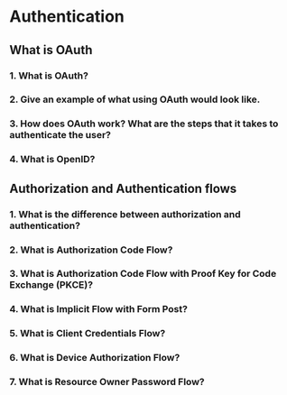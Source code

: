 # Authentication

## What is OAuth

### 1. What is OAuth?


### 2. Give an example of what using OAuth would look like.


### 3. How does OAuth work? What are the steps that it takes to authenticate the user?


### 4. What is OpenID?


## Authorization and Authentication flows

### 1. What is the difference between authorization and authentication?


### 2. What is Authorization Code Flow?


### 3. What is Authorization Code Flow with Proof Key for Code Exchange (PKCE)?


### 4. What is Implicit Flow with Form Post?


### 5. What is Client Credentials Flow?


### 6. What is Device Authorization Flow?


### 7. What is Resource Owner Password Flow?
